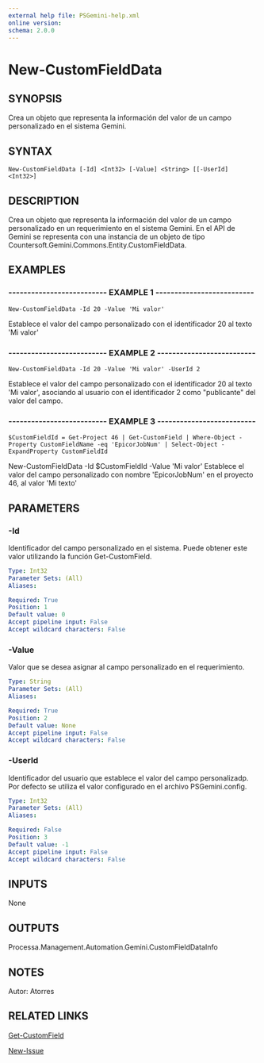 ```yaml
---
external help file: PSGemini-help.xml
online version: 
schema: 2.0.0
---
```


# New-CustomFieldData

## SYNOPSIS
Crea un objeto que representa la información del valor de un campo personalizado en el sistema Gemini.

## SYNTAX

```
New-CustomFieldData [-Id] <Int32> [-Value] <String> [[-UserId] <Int32>]
```

## DESCRIPTION
Crea un objeto que representa la información del valor de un campo personalizado en un requerimiento en el sistema Gemini.
En el API de Gemini se representa con una instancia
de un objeto de tipo Countersoft.Gemini.Commons.Entity.CustomFieldData.

## EXAMPLES

### -------------------------- EXAMPLE 1 --------------------------
```
New-CustomFieldData -Id 20 -Value 'Mi valor'
```

Establece el valor del campo personalizado con el identificador 20 al texto 'Mi valor'

### -------------------------- EXAMPLE 2 --------------------------
```
New-CustomFieldData -Id 20 -Value 'Mi valor' -UserId 2
```

Establece el valor del campo personalizado con el identificador 20 al texto 'Mi valor', asociando al usuario con el identificador 2 como "publicante" del valor del campo.

### -------------------------- EXAMPLE 3 --------------------------
```
$CustomFieldId = Get-Project 46 | Get-CustomField | Where-Object -Property CustomFieldName -eq 'EpicorJobNum' | Select-Object -ExpandProperty CustomFieldId
```

New-CustomFieldData -Id $CustomFieldId -Value 'Mi valor'
Establece el valor del campo personalizado con nombre 'EpicorJobNum' en el proyecto 46, al valor 'Mi texto'

## PARAMETERS

### -Id
Identificador del campo personalizado en el sistema.
Puede obtener este valor utilizando la función Get-CustomField.

```yaml
Type: Int32
Parameter Sets: (All)
Aliases: 

Required: True
Position: 1
Default value: 0
Accept pipeline input: False
Accept wildcard characters: False
```

### -Value
Valor que se desea asignar al campo personalizado en el requerimiento.

```yaml
Type: String
Parameter Sets: (All)
Aliases: 

Required: True
Position: 2
Default value: None
Accept pipeline input: False
Accept wildcard characters: False
```

### -UserId
Identificador del usuario que establece el valor del campo personalizadp.
Por defecto se utiliza el valor configurado en el archivo PSGemini.config.

```yaml
Type: Int32
Parameter Sets: (All)
Aliases: 

Required: False
Position: 3
Default value: -1
Accept pipeline input: False
Accept wildcard characters: False
```

## INPUTS

None

## OUTPUTS

Processa.Management.Automation.Gemini.CustomFieldDataInfo

## NOTES
Autor: Atorres

## RELATED LINKS

[Get-CustomField](Get-CustomField.md)

[New-Issue](New-Issue.md)

